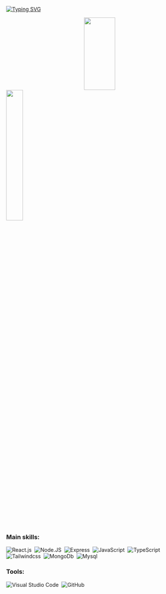 
 

[![Typing SVG](https://readme-typing-svg.herokuapp.com/?color=00bfbf&size=35&center=true&vCenter=true&width=1000&lines=HELLO,+MY+NAME+IS+ROSSINI+FONSECA;I'M+SOFTWARE+DEVELOPER+;!+:%29)](https://git.io/typing-svg)

<div align="center">  
  
  <img width="41%" height="195px" src="https://github-readme-stats.vercel.app/api/top-langs/?username=xrossinifonseca&layout=compact&hide_border=true&title_color=00bfbf&text_color=00bfbf&bg_color=0d1117" />
</div>






  <img width="30%" height="30%" src="https://media.tenor.com/GOyBTNdQb4AAAAAd/scaler-create-impact.gif" /> 







### Main skills:
![React.js](https://img.shields.io/badge/-React.js-0D1117?style=for-the-badge&logo=react&labelColor=0D1117)&nbsp;
![Node.JS](https://img.shields.io/badge/-Node.JS-0D1117?style=for-the-badge&logo=node.js&labelColor=0D1117&textColor=0D1117)&nbsp;
![Express](	https://img.shields.io/badge/Express.js-0D1117?style=for-the-badge&logo=express&labelColor=0D1117&textColor=0D1117)&nbsp;
![JavaScript](https://img.shields.io/badge/-JavaScript-0D1117?style=for-the-badge&logo=javascript&labelColor=0D1117&textColor=0D1117)&nbsp;
![TypeScript](https://img.shields.io/badge/-TypeScript-0D1117?style=for-the-badge&logo=typescript&labelColor=0D1117&textColor=0D1117)&nbsp;
![Tailwindcss](https://img.shields.io/badge/Tailwind_CSS-0D1117?style=for-the-badge&logo=tailwind-css&labelColorr=0D1117&textColor=0D1117)&nbsp;
![MongoDb](https://img.shields.io/badge/MongoDB-0D1117?style=for-the-badge&logo=mongodb&&labelColorr=0D1117&textColor=0D1117)&nbsp;
![Mysql](https://img.shields.io/badge/MySQL-0D1117?style=for-the-badge&logo=mysql&logoColor=0D1117&textColor=0D1117)&nbsp;





### Tools:
![Visual Studio Code](https://img.shields.io/badge/-Visual%20Studio%20Code-0D1117?style=for-the-badge&logo=visual-studio-code&logoColor=007ACC&labelColor=0D1117)&nbsp;
![GitHub](https://img.shields.io/badge/-GitHub-0D1117?style=for-the-badge&logo=github&labelColor=0D1117)&nbsp;



  

